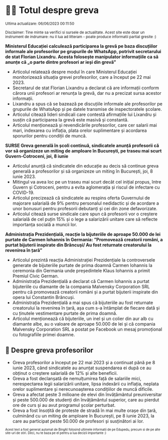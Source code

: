 # 👩‍🏫 Totul despre greva
<sub>Ultima actualizare: 06/06/2023 00:11:50</sub>

<sub>Disclaimer: Tine minte sa verifici si sursele de actualitate. Acest site este doar un instrument de indrumare: nu il lua ad litteram - poate produce informatii partial gresite :)</sub>

**Ministerul Educației calculează participarea la grevă pe baza discuțiilor informale ale profesorilor pe grupurile de WhatsApp, potrivit secretarului de stat Florian Lixandru. Acesta folosește manipulator informațiile ca să anunțe că „o parte dintre profesori ar ieși din grevă”**
- Articolul relatează despre modul în care Ministerul Educației monitorizează situația grevei profesorilor, care a început pe 22 mai 2023.
- Secretarul de stat Florian Lixandru a declarat că are informații conform cărora unii profesori ar renunța la grevă, dar nu a precizat sursa acestor informații.
- Lixandru a spus că se bazează pe discuțiile informale ale profesorilor pe grupurile de WhatsApp și pe datele transmise de inspectoratele școlare.
- Articolul citează lideri sindicali care contestă afirmațiile lui Lixandru și susțin că participarea la grevă este masivă și constantă.
- Articolul menționează și revendicările profesorilor, care cer salarii mai mari, indexarea cu inflația, plata orelor suplimentare și acordarea sporurilor pentru condiții de muncă.

**SURSE Greva generală în școli continuă, sindicatele anunță profesorii că vor să organizeze un miting de amploare în București, pe traseu mai scurt Guvern-Cotroceni, joi, 8 iunie**
- Articolul anunță că sindicatele din educație au decis să continue greva generală a profesorilor și să organizeze un miting în București, joi, 8 iunie 2023.
- Mitingul va avea loc pe un traseu mai scurt decât cel inițial propus, între Guvern și Cotroceni, pentru a evita aglomerația și riscul de infectare cu COVID-19.
- Articolul precizează că sindicatele au respins oferta Guvernului de majorare salarială de 9% pentru personalul nedidactic și de acordare a unor bonusuri pentru profesorii debutanți și cei din zone defavorizate.
- Articolul citează surse sindicale care spun că profesorii vor o creștere salarială de cel puțin 15% și o lege a salarizării unitare care să reflecte importanța socială a muncii lor.

**Administrația Prezidențială, reacție la bijuteriile de aproape 50.000 de lei purtate de Carmen Iohannis în Germania: ”Promovează creatorii români, a purtat bijuterii inspirate din Brâncuși/ Au fost returnate creatorului la revenirea în țară”**
- Articolul prezintă reacția Administrației Prezidențiale la controversele generate de bijuteriile purtate de prima doamnă Carmen Iohannis la ceremonia din Germania unde președintele Klaus Iohannis a primit Premiul Civic German.
- Administrația Prezidențială a declarat că Carmen Iohannis a purtat bijuteriile cu diamante de la compania Malvensky Corporation SRL pentru că promovează creatorii români și a purtat bijuterii inspirate din opera lui Constantin Brâncuși.
- Administrația Prezidențială a mai spus că bijuteriile au fost returnate creatorului la revenirea în țară, așa cum s-a întâmplat de fiecare dată și cu ținutele vestimentare purtate de prima doamnă.
- Articolul menționează că bijuteriile, un inel și un colier din aur alb cu diamante albe, au o valoare de aproape 50.000 de lei și că compania Malvensky Corporation SRL a postat pe Facebook un mesaj promoțional cu fotografiile primei doamne.

## 🏫 Despre greva profesorilor
- Greva profesorilor a început pe 22 mai 2023 și a continuat până pe 8 iunie 2023, când sindicatele au anunțat suspendarea ei după ce au obținut o creștere salarială de 12% și alte beneficii.
- Greva a fost declanșată de nemulțumirea față de salariile mici, nerespectarea legii salarizării unitare, lipsa indexării cu inflația, neplata orelor suplimentare și nerecunoașterea condițiilor de muncă dificile.
- Greva a afectat peste 3 milioane de elevi din învățământul preuniversitar și peste 500.000 de studenți din învățământul superior, care au pierdut ore de curs și au avut programul școlar perturbat.
- Greva a fost însoțită de proteste de stradă în mai multe orașe din țară, culminând cu un miting de amploare în București, pe 8 iunie 2023, la care au participat peste 50.000 de profesori și susținători ai lor.


<sub><sub>Acest text a fost generat automat de BingAI folosind ultimele informatii de pe Edupedu, precum si de pe alte site-uri de stiri. Deci, nu te baza pe el pentru a lua decizii importante :)</sub></sub>